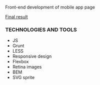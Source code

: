 <p>Front-end development of mobile app page</p>
<a href="http://lastavenka.github.io/pink/build/index.html" target="_blank">Final result</a>

<h3>TECHNOLOGIES AND TOOLS</h3>
<ul>
  <li>JS</li>
  <li>Grunt</li>
  <li>LESS</li>
  <li>Responsive design</li>
  <li>Flexbox</li>
  <li>Retina images</li>
  <li>BEM</li>
  <li>SVG sprite</li>
</ul>
